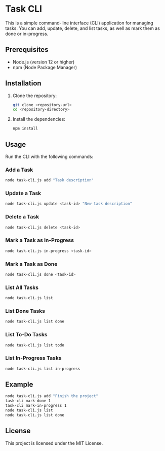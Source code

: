 # Task CLI

This is a simple command-line interface (CLI) application for managing tasks. You can add, update, delete, and list tasks, as well as mark them as done or in-progress.

## Prerequisites

- Node.js (version 12 or higher)
- npm (Node Package Manager)

## Installation

1. Clone the repository:
    ```sh
    git clone <repository-url>
    cd <repository-directory>
    ```

2. Install the dependencies:
    ```sh
    npm install
    ```

## Usage

Run the CLI with the following commands:

### Add a Task
```sh
node task-cli.js add "Task description"
```

### Update a Task
```sh
node task-cli.js update <task-id> "New task description"
```

### Delete a Task
```sh
node task-cli.js delete <task-id>
```

### Mark a Task as In-Progress
```sh
node task-cli.js in-progress <task-id>
```

### Mark a Task as Done
```sh
node task-cli.js done <task-id>
```

### List All Tasks
```sh
node task-cli.js list
```

### List Done Tasks
```sh
node task-cli.js list done
```

### List To-Do Tasks
```sh
node task-cli.js list todo
```

### List In-Progress Tasks
```sh
node task-cli.js list in-progress
```

## Example

```sh
node task-cli.js add "Finish the project"
task-cli mark-done 1
task-cli mark-in-progress 1
node task-cli.js list
node task-cli.js list done
```

## License

This project is licensed under the MIT License.